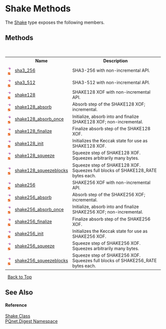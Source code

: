 # Shake Methods
 

The <a href="23f04087-7075-c1be-bf7b-dec72f7a4cd1.md">Shake</a> type exposes the following members.


## Methods
&nbsp;<table><tr><th></th><th>Name</th><th>Description</th></tr><tr><td>![Public method](media/pubmethod.gif "Public method")![Static member](media/static.gif "Static member")</td><td><a href="730a6a71-cbaf-cd1d-f21a-d838fe0c0374.md">sha3_256</a></td><td>
SHA3-256 with non-incremental API.</td></tr><tr><td>![Public method](media/pubmethod.gif "Public method")![Static member](media/static.gif "Static member")</td><td><a href="2811cffe-1c92-243b-eabe-ca810d553625.md">sha3_512</a></td><td>
SHA3-512 with non-incremental API.</td></tr><tr><td>![Public method](media/pubmethod.gif "Public method")![Static member](media/static.gif "Static member")</td><td><a href="c2d5d574-7be9-8787-55fb-275e2335898d.md">shake128</a></td><td>
SHAKE128 XOF with non-incremental API.</td></tr><tr><td>![Public method](media/pubmethod.gif "Public method")![Static member](media/static.gif "Static member")</td><td><a href="618a82f2-8aa9-308f-a92b-bda5306e0e62.md">shake128_absorb</a></td><td>
Absorb step of the SHAKE128 XOF; incremental.</td></tr><tr><td>![Public method](media/pubmethod.gif "Public method")![Static member](media/static.gif "Static member")</td><td><a href="305b768a-2a78-ce6a-28ba-513b3166fa95.md">shake128_absorb_once</a></td><td>
Initialize, absorb into and finalize SHAKE128 XOF; non-incremental.</td></tr><tr><td>![Public method](media/pubmethod.gif "Public method")![Static member](media/static.gif "Static member")</td><td><a href="9917af63-5265-68d8-dfaf-297c15dd23a9.md">shake128_finalize</a></td><td>
Finalize absorb step of the SHAKE128 XOF.</td></tr><tr><td>![Public method](media/pubmethod.gif "Public method")![Static member](media/static.gif "Static member")</td><td><a href="aafdfe44-67cf-7b6f-c062-8b11fd99b4e6.md">shake128_init</a></td><td>
Initializes the Keccak state for use as SHAKE128 XOF.</td></tr><tr><td>![Public method](media/pubmethod.gif "Public method")![Static member](media/static.gif "Static member")</td><td><a href="f344fd3e-8d5c-a957-12a7-fc0813c3304a.md">shake128_squeeze</a></td><td>
Squeeze step of SHAKE128 XOF. Squeezes arbitrarily many bytes.</td></tr><tr><td>![Public method](media/pubmethod.gif "Public method")![Static member](media/static.gif "Static member")</td><td><a href="8fa6fa53-5c96-ce3b-5d5b-4a7979b633c8.md">shake128_squeezeblocks</a></td><td>
Squeeze step of SHAKE128 XOF. Squeezes full blocks of SHAKE128_RATE bytes each.</td></tr><tr><td>![Public method](media/pubmethod.gif "Public method")![Static member](media/static.gif "Static member")</td><td><a href="bef3bc7f-699e-2d30-9043-64afe5a2338f.md">shake256</a></td><td>
SHAKE256 XOF with non-incremental API.</td></tr><tr><td>![Public method](media/pubmethod.gif "Public method")![Static member](media/static.gif "Static member")</td><td><a href="fe7988e6-7551-3e53-ef1c-f69cc5871601.md">shake256_absorb</a></td><td>
Absorb step of the SHAKE256 XOF; incremental.</td></tr><tr><td>![Public method](media/pubmethod.gif "Public method")![Static member](media/static.gif "Static member")</td><td><a href="63a2917f-b2a1-5a57-a579-e638b5654c6c.md">shake256_absorb_once</a></td><td>
Initialize, absorb into and finalize SHAKE256 XOF; non-incremental.</td></tr><tr><td>![Public method](media/pubmethod.gif "Public method")![Static member](media/static.gif "Static member")</td><td><a href="40c825c8-9b86-d394-674e-db4e37039ebb.md">shake256_finalize</a></td><td>
Finalize absorb step of the SHAKE256 XOF.</td></tr><tr><td>![Public method](media/pubmethod.gif "Public method")![Static member](media/static.gif "Static member")</td><td><a href="a6a01372-1270-e6c6-66f0-8385dc5dc358.md">shake256_init</a></td><td>
Initializes the Keccak state for use as SHAKE256 XOF.</td></tr><tr><td>![Public method](media/pubmethod.gif "Public method")![Static member](media/static.gif "Static member")</td><td><a href="4d858a9f-5092-9c5c-4490-ac156c6f65b6.md">shake256_squeeze</a></td><td>
Squeeze step of SHAKE256 XOF. Squeezes arbitrarily many bytes.</td></tr><tr><td>![Public method](media/pubmethod.gif "Public method")![Static member](media/static.gif "Static member")</td><td><a href="31863ef0-fc30-67c8-db60-1749d47a5aa5.md">shake256_squeezeblocks</a></td><td>
Squeeze step of SHAKE256 XOF. Squeezes full blocks of SHAKE256_RATE bytes each.</td></tr></table>&nbsp;
<a href="#shake-methods">Back to Top</a>

## See Also


#### Reference
<a href="23f04087-7075-c1be-bf7b-dec72f7a4cd1.md">Shake Class</a><br /><a href="21efb5f0-8611-9eaa-4575-81fa5c4164b4.md">PQnet.Digest Namespace</a><br />